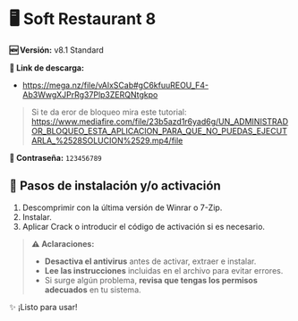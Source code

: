 # 🖥️ Soft Restaurant 8
**🆕 Versión:** v8.1 Standard

**🔗 Link de descarga:** 
- https://mega.nz/file/vAlxSCab#gC6kfuuREOU_F4-Ab3WwgXJPrRg37Plp3ZERQNtgkpo
> Si te da eror de bloqueo mira este tutorial: 
   https://www.mediafire.com/file/23b5azd1r6yad6g/UN_ADMINISTRADOR_BLOQUEO_ESTA_APLICACION_PARA_QUE_NO_PUEDAS_EJECUTARLA_%2528SOLUCION%2529.mp4/file

**🔐 Contraseña:** `123456789`

## 🚀 Pasos de instalación y/o activación
1. Descomprimir con la última versión de Winrar o 7-Zip.
2. Instalar.
3. Aplicar Crack o introducir el código de activación si es necesario.


> **⚠️ Aclaraciones:**  
> - **Desactiva el antivirus** antes de activar, extraer e instalar.  
> - **Lee las instrucciones** incluidas en el archivo para evitar errores.  
> - Si surge algún problema, **revisa que tengas los permisos adecuados** en tu sistema.  

✨ ¡Listo para usar!  

